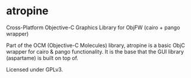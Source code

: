atropine
======

Cross-Platform Objective-C Graphics Library for ObjFW (cairo + pango wrapper)

Part of the OCM (Objective-C Molecules) library, atropine is a basic ObjC wrapper for cairo & pango functionality. It is the base that the GUI library (aspartame) is built on top of.

Licensed under GPLv3.
